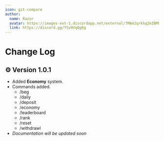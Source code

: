 ```yaml
---
icon: git-compare
author:
  name: Razor
  avatar: https://images-ext-1.discordapp.net/external/7MAm2qrkhq2mIBMh0T0KXtOcWsZEw_65uES7d9qwCv8/%3Fsize%3D512/https/cdn.discordapp.com/avatars/1143862168253644860/edf8ac86d66f5b31cc18573bd2a519f6.webp?format=webp
  link: https://discord.gg/YSv9VqQg6g
---
```


# Change Log

## ⚙️ Version 1.0.1
- Added __Economy__ system.
- Commands added.
  - /beg
  - /daily
  - /deposit
  - /economy
  - /leaderboard
  - /rank
  - /reset
  - /withdrawl
- *Documentation will be updated soon*